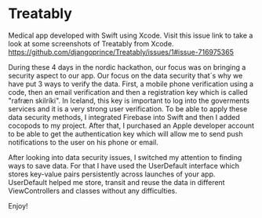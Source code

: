 # Treatably
Medical app developed with Swift using Xcode.
Visit this issue link to take a look at some screenshots of Treatably from Xcode. 
https://github.com/djangoprince/Treatably/issues/1#issue-716975365

During these 4 days in the nordic hackathon, our focus was on bringing a security aspect to our app. Our focus on the data security that´s why we have put 3 ways to verify the data. First, a mobile phone verification using a code, then an email verification and then a registration key which is called "rafræn skilríki". In Iceland, this key is important to log into the goverments services and it is a very strong user verification. 
To be able to apply these data security methods, I integrated Firebase into Swift and then I added cocopods to my project. After that, I purchased an Apple developer account to be able to get the authentication key which will allow me to send push notifications to the user on his phone or email. 

After looking into data security issues, I switched my attention to finding ways to save data. For that I have used the UserDefault interface which stores key-value pairs persistently across launches of your app. UserDefault helped me store, transit and reuse the data in different ViewControllers and classes without any difficulties. 




Enjoy!

